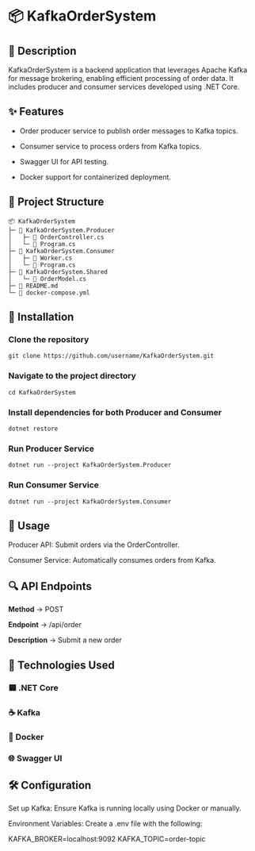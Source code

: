 # 📦 KafkaOrderSystem

## 🚀 Description
KafkaOrderSystem is a backend application that leverages Apache Kafka for message brokering, enabling efficient processing of order data. It includes producer and consumer services developed using .NET Core.

## ✨ Features

- Order producer service to publish order messages to Kafka topics.

- Consumer service to process orders from Kafka topics.

- Swagger UI for API testing.

- Docker support for containerized deployment.

## 📂 Project Structure
```
📦 KafkaOrderSystem
├─ 📁 KafkaOrderSystem.Producer
│   ├─ 📄 OrderController.cs
│   └─ 📄 Program.cs
├─ 📁 KafkaOrderSystem.Consumer
│   ├─ 📄 Worker.cs
│   └─ 📄 Program.cs
├─ 📁 KafkaOrderSystem.Shared
│   └─ 📄 OrderModel.cs
├─ 📄 README.md
└─ 📄 docker-compose.yml
```
## 🚧 Installation

### Clone the repository
```
git clone https://github.com/username/KafkaOrderSystem.git
```
### Navigate to the project directory
```
cd KafkaOrderSystem
```
### Install dependencies for both Producer and Consumer
```
dotnet restore
```
### Run Producer Service
```
dotnet run --project KafkaOrderSystem.Producer
```
### Run Consumer Service
```
dotnet run --project KafkaOrderSystem.Consumer
```
## 🧪 Usage

Producer API: Submit orders via the OrderController.

Consumer Service: Automatically consumes orders from Kafka.

## 🔍 API Endpoints

**Method** -> POST

**Endpoint** -> /api/order

**Description** -> Submit a new order

## 🧰 Technologies Used

### 🟦 .NET Core

### ☕ Kafka

### 🐳 Docker

### 🌐 Swagger UI

## 🛠️ Configuration

Set up Kafka: Ensure Kafka is running locally using Docker or manually.

Environment Variables: Create a .env file with the following:

KAFKA_BROKER=localhost:9092
KAFKA_TOPIC=order-topic
